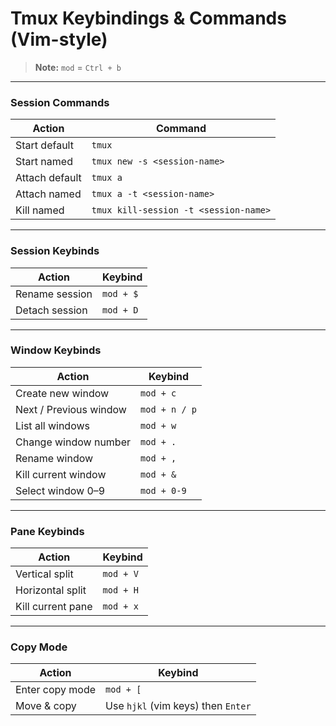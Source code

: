 # Tmux Keybindings & Commands (Vim-style)

> **Note:** `mod` = `Ctrl + b`

---

### Session Commands

| Action         | Command                               |
| -------------- | ------------------------------------- |
| Start default  | `tmux`                                |
| Start named    | `tmux new -s <session-name>`          |
| Attach default | `tmux a`                              |
| Attach named   | `tmux a -t <session-name>`            |
| Kill named     | `tmux kill-session -t <session-name>` |

---

### Session Keybinds

| Action         | Keybind   |
| -------------- | --------- |
| Rename session | `mod + $` |
| Detach session | `mod + D` |

---

### Window Keybinds

| Action                 | Keybind       |
| ---------------------- | ------------- |
| Create new window      | `mod + c`     |
| Next / Previous window | `mod + n / p` |
| List all windows       | `mod + w`     |
| Change window number   | `mod + .`     |
| Rename window          | `mod + ,`     |
| Kill current window    | `mod + &`     |
| Select window 0–9      | `mod + 0-9`   |

---

### Pane Keybinds

| Action            | Keybind   |
| ----------------- | --------- |
| Vertical split    | `mod + V` |
| Horizontal split  | `mod + H` |
| Kill current pane | `mod + x` |

---

### Copy Mode

| Action          | Keybind                            |
| --------------- | ---------------------------------- |
| Enter copy mode | `mod + [`                          |
| Move & copy     | Use `hjkl` (vim keys) then `Enter` |

